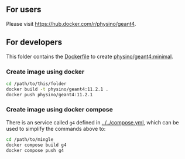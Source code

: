 ## For users

Please visit <https://hub.docker.com/r/physino/geant4>.

## For developers

This folder contains the [Dockerfile](Dockerfile) to create [physino/geant4:minimal](https://hub.docker.com/r/physino/geant4/tags).

### Create image using docker

```sh
cd /path/to/this/folder
docker build -t physino/geant4:11.2.1 .
docker push physino/geant4:11.2.1
```

### Create image using docker compose

There is an service called `g4` defined in [../../compose.yml](../../compose.yml), which can be used to simplify the commands above to:

```sh
cd /path/to/mingle
docker compose build g4
docker compose push g4
```
